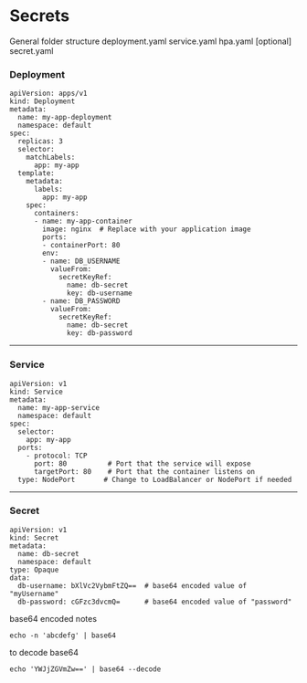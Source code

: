 # Secrets

General folder structure 
deployment.yaml
service.yaml
hpa.yaml [optional]
secret.yaml

### Deployment
```
apiVersion: apps/v1
kind: Deployment
metadata:
  name: my-app-deployment
  namespace: default
spec:
  replicas: 3
  selector:
    matchLabels:
      app: my-app
  template:
    metadata:
      labels:
        app: my-app
    spec:
      containers:
      - name: my-app-container
        image: nginx  # Replace with your application image
        ports:
        - containerPort: 80
        env:
        - name: DB_USERNAME
          valueFrom:
            secretKeyRef:
              name: db-secret
              key: db-username
        - name: DB_PASSWORD
          valueFrom:
            secretKeyRef:
              name: db-secret
              key: db-password
```

---

### Service

```
apiVersion: v1
kind: Service
metadata:
  name: my-app-service
  namespace: default
spec:
  selector:
    app: my-app
  ports:
    - protocol: TCP
      port: 80          # Port that the service will expose
      targetPort: 80    # Port that the container listens on
  type: NodePort       # Change to LoadBalancer or NodePort if needed
```

---

### Secret

```
apiVersion: v1
kind: Secret
metadata:
  name: db-secret
  namespace: default
type: Opaque
data:
  db-username: bXlVc2VybmFtZQ==  # base64 encoded value of "myUsername"
  db-password: cGFzc3dvcmQ=      # base64 encoded value of "password"
```


base64 encoded notes
```
echo -n 'abcdefg' | base64 
```
to decode base64 
```
echo 'YWJjZGVmZw==' | base64 --decode 
```
